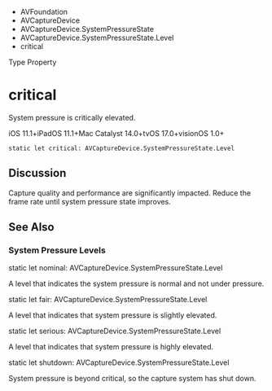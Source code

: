 

- AVFoundation
- AVCaptureDevice
- AVCaptureDevice.SystemPressureState
- AVCaptureDevice.SystemPressureState.Level
-  critical 

Type Property

# critical

System pressure is critically elevated.

iOS 11.1+iPadOS 11.1+Mac Catalyst 14.0+tvOS 17.0+visionOS 1.0+

``` source
static let critical: AVCaptureDevice.SystemPressureState.Level
```

## Discussion

Capture quality and performance are significantly impacted. Reduce the frame rate until system pressure state improves.

## See Also

### System Pressure Levels

static let nominal: AVCaptureDevice.SystemPressureState.Level

A level that indicates the system pressure is normal and not under pressure.

static let fair: AVCaptureDevice.SystemPressureState.Level

A level that indicates that system pressure is slightly elevated.

static let serious: AVCaptureDevice.SystemPressureState.Level

A level that indicates that system pressure is highly elevated.

static let shutdown: AVCaptureDevice.SystemPressureState.Level

System pressure is beyond critical, so the capture system has shut down.

